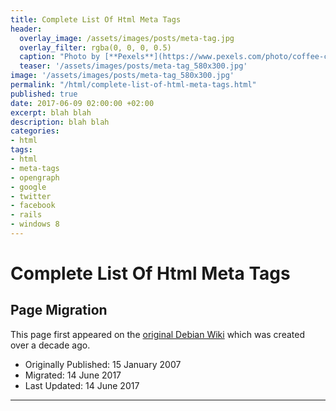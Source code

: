 ```yaml
---
title: Complete List Of Html Meta Tags
header:
  overlay_image: /assets/images/posts/meta-tag.jpg
  overlay_filter: rgba(0, 0, 0, 0.5)
  caption: "Photo by [**Pexels**](https://www.pexels.com/photo/coffee-cup-mug-apple-4159/)"
  teaser: '/assets/images/posts/meta-tag_580x300.jpg'
image: '/assets/images/posts/meta-tag_580x300.jpg'
permalink: "/html/complete-list-of-html-meta-tags.html"
published: true
date: 2017-06-09 02:00:00 +02:00
excerpt: blah blah
description: blah blah
categories:
- html
tags:
- html
- meta-tags
- opengraph
- google
- twitter
- facebook
- rails
- windows 8
---
```

# Complete List Of Html Meta Tags
## Page Migration
This page first appeared on the [original Debian Wiki][history] which was created over a decade ago.
 - Originally Published: 15 January 2007
 - Migrated: 14 June 2017
 - Last Updated: 14 June 2017
---
[history]: /howto-history/
